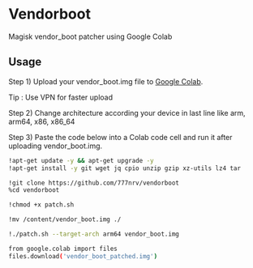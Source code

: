 # Vendorboot
Magisk vendor_boot patcher using Google Colab

## Usage

Step 1) Upload your vendor_boot.img file to [Google Colab](https://colab.research.google.com/#create=true).

Tip : Use VPN for faster upload

Step 2) Change architecture according your device in last line like arm, arm64, x86, x86_64

Step 3) Paste the code below into a Colab code cell and run it after uploading vendor_boot.img. 


```bash
!apt-get update -y && apt-get upgrade -y
!apt-get install -y git wget jq cpio unzip gzip xz-utils lz4 tar

!git clone https://github.com/777nrv/vendorboot
%cd vendorboot

!chmod +x patch.sh

!mv /content/vendor_boot.img ./

!./patch.sh --target-arch arm64 vendor_boot.img

from google.colab import files
files.download('vendor_boot_patched.img')
```
